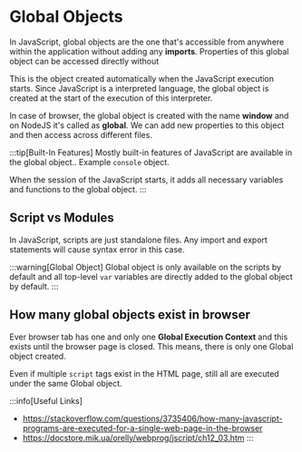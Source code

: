 # Global Objects

In JavaScript, global objects are the one that's accessible from anywhere within the application
without adding any **imports**.
Properties of this global object can be accessed directly without

This is the object created automatically when the JavaScript execution starts.
Since JavaScript is a interpreted language, the global object is created at the start of the execution of this interpreter.

In case of browser, the global object is created with the name **window** and on NodeJS it's called as **global**.
We can add new properties to this object and then access across different files.

:::tip[Built-In Features]
Mostly built-in features of JavaScript are available in the global object..
Example `console` object.

When the session of the JavaScript starts, it adds all necessary variables and functions to the global object.
:::

## Script vs Modules

In JavaScript, scripts are just standalone files. Any import and export statements will cause syntax error in this case.

:::warning[Global Object]
Global object is only available on the scripts by default and all top-level `var` variables are directly added to the
global object by default.
:::

## How many global objects exist in browser

Ever browser tab has one and only one **Global Execution Context** and this exists until the browser page is closed.
This means, there is only one Global object created.

Even if multiple `script` tags exist in the HTML page, still all are executed under the same Global object.

:::info[Useful Links]

- https://stackoverflow.com/questions/3735406/how-many-javascript-programs-are-executed-for-a-single-web-page-in-the-browser
- https://docstore.mik.ua/orelly/webprog/jscript/ch12_03.htm
  :::
